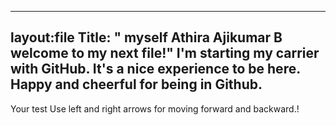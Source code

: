 ----
layout:file
Title: "
myself Athira Ajikumar B welcome to my next file!"
I'm starting my carrier with GitHub.
It's a nice experience to be here.
Happy and cheerful for being in Github.
----
Your test
Use left and right arrows for moving forward and backward.!
